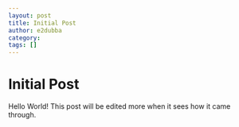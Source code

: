 ```yaml
---
layout: post
title: Initial Post
author: e2dubba
category: 
tags: []
--- 
```


# Initial Post

Hello World! This post will be edited more when it sees how it came through.
